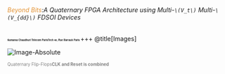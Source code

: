 ###### <span style="color:#e49436">Beyond Bits</span>:A Quaternary FPGA Architecture using Multi-`\(V_t\)` Multi-`\(V_{dd}\)` FDSOI Devices
<span style="font-family:Helvetica Neue; color blue;font-size:0.4em;font-weight:bold"> Sumanta Chaudhuri </b></span>
<span style="font-family:Helvetica Neue; color blue;font-size:0.4em;font-weight:bold"> Telecom ParisTech </b></span>
<span style="font-family:Helvetica Neue; color blue;font-size:0.4em; font-weight:bold"> 46, Rue Barrault Paris  </b></span>
+++
@title[Images]


![Image-Absolute](https://perso.telecom-paristech.fr/chaudhur/tmp/4VL_FF.svg)

<span style="color:gray; font-size:0.7em">Quaternary Flip-Flops<b>CLK and Reset is combined</b></span>

